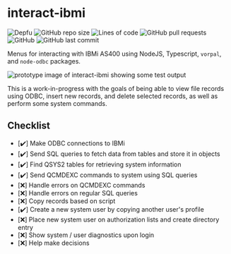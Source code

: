 # interact-ibmi

![Depfu](https://img.shields.io/depfu/dependencies/github/Teqed/interact-ibmi?style=plastic) ![GitHub repo size](https://img.shields.io/github/repo-size/Teqed/interact-ibmi?style=plastic) ![Lines of code](https://img.shields.io/tokei/lines/github/Teqed/interact-ibmi) ![GitHub pull requests](https://img.shields.io/github/issues-pr/Teqed/interact-ibmi?style=plastic) ![GitHub](https://img.shields.io/github/license/Teqed/interact-ibmi?style=plastic) ![GitHub last commit](https://img.shields.io/github/last-commit/Teqed/interact-ibmi?style=plastic)

 Menus for interacting with IBMi AS400 using NodeJS, Typescript, `vorpal`, and `node-odbc` packages.

![prototype image of interact-ibmi showing some test output](https://user-images.githubusercontent.com/5181964/186485005-d9686590-5599-4329-bdfa-083d5dde18ea.png)

 This is a work-in-progress with the goals of being able to view file records using ODBC, insert new records, and delete selected records, as well as perform some system commands.

## Checklist

* [:heavy_check_mark:] Make ODBC connections to IBMi
* [:heavy_check_mark:] Send SQL queries to fetch data from tables and store it in objects
* [:heavy_check_mark:] Find QSYS2 tables for retrieving system information
* [:heavy_check_mark:] Send QCMDEXC commands to system using SQL queries
* [❌] Handle errors on QCMDEXC commands
* [❌] Handle errors on regular SQL queries
* [❌] Copy records based on script
* [:heavy_check_mark:] Create a new system user by copying another user's profile
* [❌] Place new system user on authorization lists and create directory entry
* [❌] Show system / user diagnostics upon login
* [❌] Help make decisions
